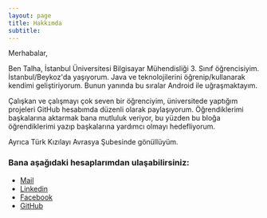 ```yaml
---
layout: page
title: Hakkımda
subtitle: 
---
```


Merhabalar,

Ben Talha, İstanbul Üniversitesi Bilgisayar Mühendisliği 3. Sınıf öğrencisiyim. İstanbul/Beykoz'da yaşıyorum. Java ve teknolojilerini öğrenip/kullanarak kendimi geliştiriyorum. Bunun yanında bu sıralar Android ile uğraşmaktayım. 

Çalışkan ve çalışmayı çok seven bir öğrenciyim, üniversitede yaptığım projeleri GitHub hesabımda düzenli olarak paylaşıyorum. Öğrendiklerimi başkalarına aktarmak bana mutluluk veriyor, bu yüzden bu bloğa öğrendiklerimi yazıp başkalarına yardımcı olmayı hedefliyorum.

Ayrıca Türk Kızılayı Avrasya Şubesinde gönüllüyüm.

### Bana aşağıdaki hesaplarımdan ulaşabilirsiniz:

* [Mail](orhantalhakum@gmail.com) 
* [Linkedin](https://tr.linkedin.com/in/orhan-talha-kum-108779a0) 
* [Facebook](https://www.facebook.com/people/Talha-Kum/100010104434790)
* [GitHub](https://github.com/talhakum)

